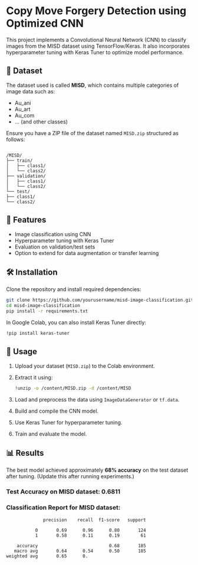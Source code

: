 
# Copy Move Forgery Detection using Optimized CNN

This project implements a Convolutional Neural Network (CNN) to classify images from the MISD dataset using TensorFlow/Keras. It also incorporates hyperparameter tuning with Keras Tuner to optimize model performance.

## 📁 Dataset

The dataset used is called **MISD**, which contains multiple categories of image data such as:

- Au_ani
- Au_art
- Au_com
- ... (and other classes)

Ensure you have a ZIP file of the dataset named `MISD.zip` structured as follows:

```

/MISD/
├── train/
│   ├── class1/
│   └── class2/
├── validation/
│   ├── class1/
│   └── class2/
└── test/
├── class1/
└── class2/

````

## 🚀 Features

- Image classification using CNN
- Hyperparameter tuning with Keras Tuner
- Evaluation on validation/test sets
- Option to extend for data augmentation or transfer learning

## 🛠️ Installation

Clone the repository and install required dependencies:

```bash
git clone https://github.com/yourusername/misd-image-classification.git
cd misd-image-classification
pip install -r requirements.txt
````

In Google Colab, you can also install Keras Tuner directly:

```bash
!pip install keras-tuner
```

## 📌 Usage

1. Upload your dataset (`MISD.zip`) to the Colab environment.
2. Extract it using:

   ```bash
   !unzip -o /content/MISD.zip -d /content/MISD
   ```
3. Load and preprocess the data using `ImageDataGenerator` or `tf.data`.
4. Build and compile the CNN model.
5. Use Keras Tuner for hyperparameter tuning.
6. Train and evaluate the model.

## 📊 Results

The best model achieved approximately **68% accuracy** on the test dataset after tuning. (Update this after running experiments.)

### Test Accuracy on MISD dataset: 0.6811

### Classification Report for MISD dataset:

```
              precision    recall  f1-score   support

           0       0.69      0.96      0.80       124
           1       0.58      0.11      0.19        61

    accuracy                           0.68       185
   macro avg       0.64      0.54      0.50       185
weighted avg       0.65      0.
```
